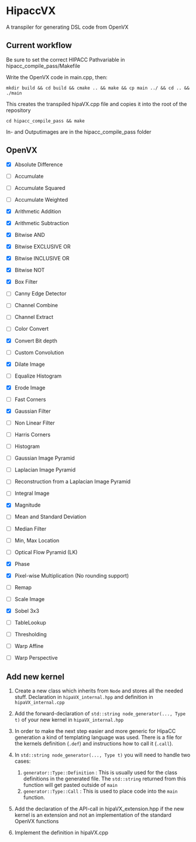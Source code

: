 # HipaccVX
A transpiler for generating DSL code from OpenVX


## Current workflow
Be sure to set the correct HIPACC Pathvariable in hipacc_compile_pass/Makefile

Write the OpenVX code in main.cpp, then:

```mkdir build && cd build && cmake .. && make && cp main ../ && cd .. && ./main```

This creates the transpiled hipaVX.cpp file and copies it into the root of the repository

```cd hipacc_compile_pass && make```

In- and Outputimages are in the hipacc_compile_pass folder



## OpenVX

- [x] Absolute Difference
- [ ] Accumulate
- [ ] Accumulate Squared
- [ ] Accumulate Weighted
- [x] Arithmetic Addition
- [x] Arithmetic Subtraction
- [x] Bitwise AND
- [x] Bitwise EXCLUSIVE OR
- [x] Bitwise INCLUSIVE OR
- [x] Bitwise NOT
- [x] Box Filter
- [ ] Canny Edge Detector
- [ ] Channel Combine
- [ ] Channel Extract
- [ ] Color Convert
- [x] Convert Bit depth
- [ ] Custom Convolution
- [x] Dilate Image
- [ ] Equalize Histogram
- [x] Erode Image
- [ ] Fast Corners
- [x] Gaussian Filter
- [ ] Non Linear Filter
- [ ] Harris Corners
- [ ] Histogram
- [ ] Gaussian Image Pyramid
- [ ] Laplacian Image Pyramid
- [ ] Reconstruction from a Laplacian Image Pyramid
- [ ] Integral Image
- [x] Magnitude
- [ ] Mean and Standard Deviation
- [ ] Median Filter
- [ ] Min, Max Location
- [ ] Optical Flow Pyramid (LK)
- [x] Phase
- [x] Pixel-wise Multiplication (No rounding support)
- [ ] Remap
- [ ] Scale Image
- [x] Sobel 3x3
- [ ] TableLookup
- [ ] Thresholding
- [ ] Warp Affine
- [ ] Warp Perspective




##  Add new kernel

1. Create a new class which inherits from `Node` and stores all the needed stuff. Declaration in `hipaVX_internal.hpp` and definition in `hipaVX_internal.cpp`

1. Add the forward-declaration of `std::string node_generator(..., Type t)` of your new kernel in `hipaVX_internal.hpp`

1. In order to make the next step easier and more generic for HipaCC generation a kind of templating language was used. There is a file for the kernels definition (`.def`) and instructions how to call it (`.call`).

1. In `std::string node_generator(..., Type t)` you will need to handle two cases:
    1. `generator::Type::Definition` : This is usually used for the class definitions in the generated file. The `std::string` returned from this function will get pasted outside of `main`
    1. `generator::Type::Call` : This is used to place code into the `main` function.

1. Add the declaration of the API-call in hipaVX_extension.hpp if the new kernel is an extension and not an implementation of the standard OpenVX functions

1. Implement the definition in hipaVX.cpp

